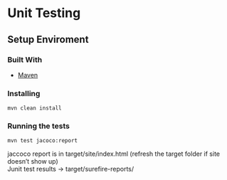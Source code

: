 # Unit Testing
## Setup Enviroment

### Built With
* [Maven](https://maven.apache.org/)

### Installing

```
mvn clean install 
```

### Running the tests

```
mvn test jacoco:report
```
jaccoco report is in target/site/index.html (refresh the target folder if site doesn’t show up)  
Junit test results -> target/surefire-reports/
